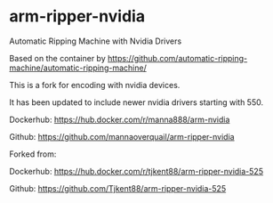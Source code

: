 # arm-ripper-nvidia

Automatic Ripping Machine with Nvidia Drivers

Based on the container by 
https://github.com/automatic-ripping-machine/automatic-ripping-machine/

This is a fork for encoding with nvidia devices.

It has been updated to include newer nvidia drivers starting with 550. 



Dockerhub:
https://hub.docker.com/r/manna888/arm-nvidia

Github:
https://github.com/mannaoverquail/arm-ripper-nvidia




Forked from:

Dockerhub:
https://hub.docker.com/r/tjkent88/arm-ripper-nvidia-525

Github:
https://github.com/Tjkent88/arm-ripper-nvidia-525
